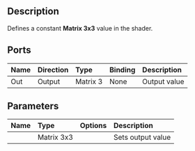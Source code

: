 ## Description

Defines a constant **Matrix 3x3** value in the shader.

## Ports

| Name        | Direction           | Type  | Binding | Description |
|:------------ |:-------------|:-----|:---|:---|
| Out | Output      |    Matrix 3 | None | Output value |

## Parameters

| Name        | Type           | Options  | Description |
|:------------ |:-------------|:-----|:---|
|  | Matrix 3x3 |  | Sets output value |